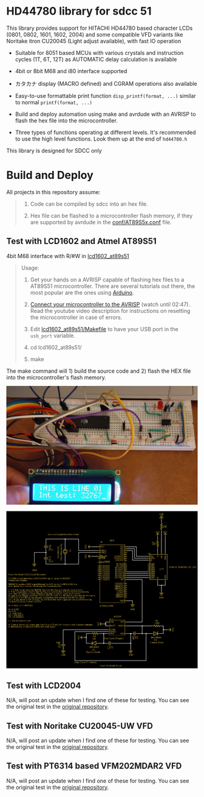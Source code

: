 # HD44780 library for sdcc 51

This library provides support for HITACHI HD44780 based character LCDs (0801, 0802, 1601, 1602, 2004) and some compatible VFD variants like Noritake itron CU20045 (Light adjust available), with fast IO operation

+ Suitable for 8051 based MCUs with various crystals and instruction cycles (1T, 6T, 12T) as AUTOMATIC delay calculation is available

+ 4bit or 8bit M68 and i80 interface supported

+ カタカナ display (MACRO defined) and CGRAM operations also available

+ Easy-to-use formattable print function `disp_printf(format, ...)` similar to normal `printf(format, ...)`

+ Build and deploy automation using make and avrdude with an AVRISP to flash the hex file into the microcontroller.

+ Three types of functions operating at different levels. It's recommended to use the high level functions. Look them up at the end of `hd44780.h`


This library is designed for SDCC only

# Build and Deploy

All projects in this repository assume:  

> 1. Code can be compiled by sdcc into an hex file.
>
> 2. Hex file can be flashed to a microcontroller flash memory, if they are supported by avrdude in the [conf/AT89S5x.conf](conf/AT89S5x.conf) file.

## Test with LCD1602 and Atmel AT89S51

4bit M68 interface with R/#W in [lcd1602_at89s51](lcd1602_at89s51/)  

> Usage:
>
> 1. Get your hands on a AVRISP capable of flashing hex files to a AT89S51 microcontroller. There are several tutorials out there, the most popular are the ones using [Arduino](https://www.youtube.com/watch?v=Pdi-q-bamlI).
>
> 2. [Connect your microcontroller to the AVRISP](https://www.youtube.com/watch?v=isPWwbw70vc) (watch until 02:47). Read the youtube video description for instructions on resetting the microcontroller in case of errors.
>
> 2. Edit [lcd1602_at89s51/Makefile](lcd1602_at89s51/Makefile) to have your USB port in the `usb_port` variable.
>
> 3. cd lcd1602_at89s51/
>
> 4. make

The make command will 1) build the source code and 2) flash the HEX file into the microcontroller's flash memory.  

![](images/test1602.jpg)  

![](images/test1602_schematic.png)  

## Test with LCD2004

N/A, will post an update when I find one of these for testing. You can see the original test in the [original repository](https://github.com/apachiww/hd44780_for_sdcc_51).  

## Test with Noritake CU20045-UW VFD

N/A, will post an update when I find one of these for testing. You can see the original test in the [original repository](https://github.com/apachiww/hd44780_for_sdcc_51).  

## Test with PT6314 based VFM202MDAR2 VFD 

N/A, will post an update when I find one of these for testing. You can see the original test in the [original repository](https://github.com/apachiww/hd44780_for_sdcc_51).  
